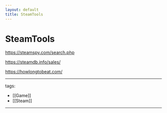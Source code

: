 ```yaml
---
layout: default
title: SteamTools
---
```


# SteamTools

https://steamspy.com/search.php

https://steamdb.info/sales/

https://howlongtobeat.com/


---
tags:
  - [[Game]]
  - [[Steam]]


---